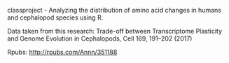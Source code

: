 classproject - Analyzing the distribution of amino acid changes in humans and cephalopod species using R.

Data taken from this research: Trade-off between Transcriptome Plasticity and Genome Evolution in Cephalopods, Cell 169, 191–202 (2017)

Rpubs: http://rpubs.com/Annn/351188

